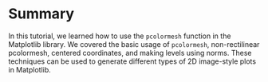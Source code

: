 # Summary

In this tutorial, we learned how to use the `pcolormesh` function in the Matplotlib library. We covered the basic usage of `pcolormesh`, non-rectilinear pcolormesh, centered coordinates, and making levels using norms. These techniques can be used to generate different types of 2D image-style plots in Matplotlib.
